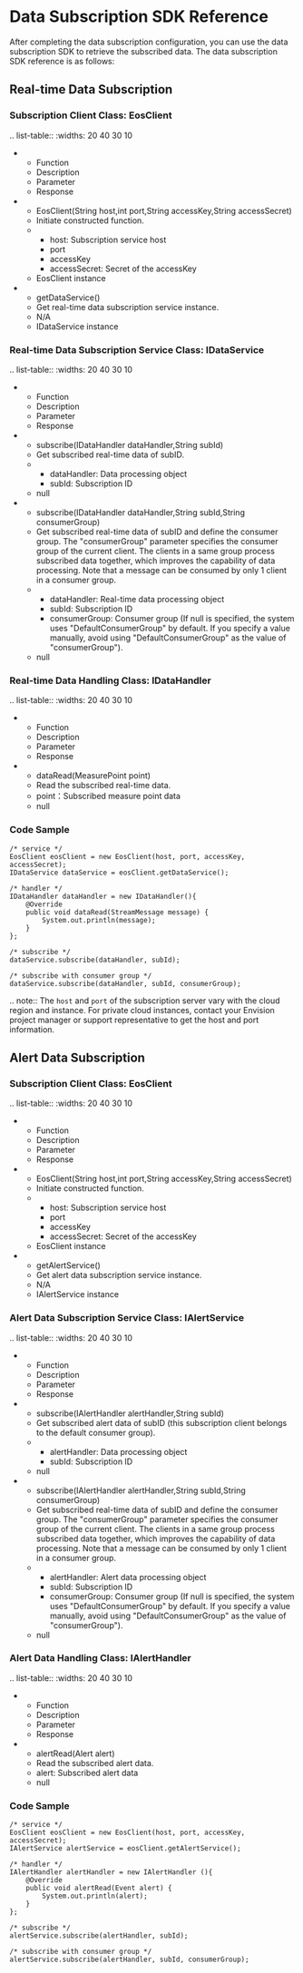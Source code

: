 # Data Subscription SDK Reference
After completing the data subscription configuration, you can use the data subscription SDK to retrieve the subscribed data. The data subscription SDK reference is as follows:

## Real-time Data Subscription

### Subscription Client Class: EosClient

.. list-table::
   :widths: 20 40 30 10

   * - Function
     - Description
     - Parameter
     - Response
   * - EosClient(String host,int port,String accessKey,String accessSecret)
     - Initiate constructed function.
     - + host: Subscription service host
       + port
       + accessKey
       + accessSecret: Secret of the accessKey
     - EosClient instance
   * - getDataService()
     - Get real-time data subscription service instance.
     - N/A
     - IDataService instance

### Real-time Data Subscription Service Class: IDataService

.. list-table::
   :widths: 20 40 30 10

   * - Function
     - Description
     - Parameter
     - Response
   * - subscribe(IDataHandler dataHandler,String subId)
     - Get subscribed real-time data of subID.
     - + dataHandler: Data processing object
       + subId: Subscription ID
     - null
   * - subscribe(IDataHandler dataHandler,String subId,String consumerGroup)
     - Get subscribed real-time data of subID and define the consumer group. The  "consumerGroup" parameter specifies the consumer group of the current client. The clients in a same group process subscribed data together, which improves the capability of data processing. Note that a message can be consumed by only 1 client in a consumer group.
     - + dataHandler: Real-time data processing object
       + subId: Subscription ID
       + consumerGroup: Consumer group (If null is specified, the system uses "DefaultConsumerGroup" by default. If you specify a value manually, avoid using "DefaultConsumerGroup" as the value of "consumerGroup").
     - null

### Real-time Data Handling Class: IDataHandler

.. list-table::
   :widths: 20 40 30 10

   * - Function
     - Description
     - Parameter
     - Response
   * - dataRead(MeasurePoint point)
     - Read the subscribed real-time data.
     - point：Subscribed measure point data
     - null

### Code Sample

```
/* service */
EosClient eosClient = new EosClient(host, port, accessKey, accessSecret);
IDataService dataService = eosClient.getDataService();

/* handler */
IDataHandler dataHandler = new IDataHandler(){
    @Override
    public void dataRead(StreamMessage message) {
        System.out.println(message);
    }
};

/* subscribe */
dataService.subscribe(dataHandler, subId);

/* subscribe with consumer group */
dataService.subscribe(dataHandler, subId, consumerGroup);
```

.. note:: The `host` and `port` of the subscription server vary with the cloud region and instance. For private cloud instances, contact your Envision project manager or support representative to get the host and port information.

## Alert Data Subscription

### Subscription Client Class: EosClient

.. list-table::
   :widths: 20 40 30 10

   * - Function
     - Description
     - Parameter
     - Response
   * - EosClient(String host,int port,String accessKey,String accessSecret)
     - Initiate constructed function.
     - + host: Subscription service host
       + port
       + accessKey
       + accessSecret: Secret of the accessKey
     - EosClient instance
   * - getAlertService()
     - Get alert data subscription service instance.
     - N/A
     - IAlertService instance


### Alert Data Subscription Service Class: IAlertService

.. list-table::
   :widths: 20 40 30 10

   * - Function
     - Description
     - Parameter
     - Response
   * - subscribe(IAlertHandler alertHandler,String subId)
     - Get subscribed alert data of subID (this subscription client belongs to the default consumer group).
     - + alertHandler: Data processing object
       + subId: Subscription ID
     - null
   * - subscribe(IAlertHandler alertHandler,String subId,String consumerGroup)
     - Get subscribed real-time data of subID and define the consumer group. The  "consumerGroup" parameter specifies the consumer group of the current client. The clients in a same group process subscribed data together, which improves the capability of data processing. Note that a message can be consumed by only 1 client in a consumer group.
     - + alertHandler: Alert data processing object
       + subId: Subscription ID
       + consumerGroup: Consumer group (If null is specified, the system uses "DefaultConsumerGroup" by default. If you specify a value manually, avoid using "DefaultConsumerGroup" as the value of "consumerGroup").
     - null


### Alert Data Handling Class: IAlertHandler

.. list-table::
   :widths: 20 40 30 10

   * - Function
     - Description
     - Parameter
     - Response
   * - alertRead(Alert alert)
     - Read the subscribed alert data.
     - alert: Subscribed alert data
     - null

### Code Sample

```
/* service */
EosClient eosClient = new EosClient(host, port, accessKey, accessSecret);
IAlertService alertService = eosClient.getAlertService();

/* handler */
IAlertHandler alertHandler = new IAlertHandler (){
    @Override
    public void alertRead(Event alert) {
        System.out.println(alert);
    }
};

/* subscribe */
alertService.subscribe(alertHandler, subId);

/* subscribe with consumer group */
alertService.subscribe(alertHandler, subId, consumerGroup);
```

<!--end-->
